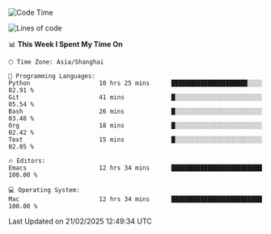 <!--START_SECTION:waka-->
![Code Time](http://img.shields.io/badge/Code%20Time-2%2C543%20hrs%2038%20mins-blue)

![Lines of code](https://img.shields.io/badge/From%20Hello%20World%20I%27ve%20Written-335.2%20thousand%20lines%20of%20code-blue)

📊 **This Week I Spent My Time On** 

```text
🕑︎ Time Zone: Asia/Shanghai

💬 Programming Languages: 
Python                   10 hrs 25 mins      █████████████████████░░░░   82.91 % 
Git                      41 mins             █░░░░░░░░░░░░░░░░░░░░░░░░   05.54 % 
Bash                     26 mins             █░░░░░░░░░░░░░░░░░░░░░░░░   03.48 % 
Org                      18 mins             █░░░░░░░░░░░░░░░░░░░░░░░░   02.42 % 
Text                     15 mins             █░░░░░░░░░░░░░░░░░░░░░░░░   02.05 % 

🔥 Editors: 
Emacs                    12 hrs 34 mins      █████████████████████████   100.00 % 

💻 Operating System: 
Mac                      12 hrs 34 mins      █████████████████████████   100.00 % 
```


 Last Updated on 21/02/2025 12:49:34 UTC
<!--END_SECTION:waka-->
